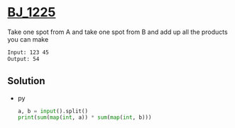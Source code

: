# [BJ_1225](https://acmicpc.net/problem/1225)

Take one spot from A and take one spot from B and add up all the products you can make

```txt
Input: 123 45
Output: 54
```

## Solution

* py

  ```py
  a, b = input().split()
  print(sum(map(int, a)) * sum(map(int, b)))
  ```

